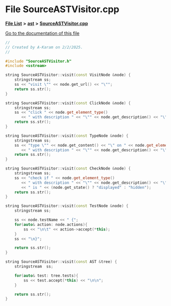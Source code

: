 

# File SourceASTVisitor.cpp

[**File List**](files.md) **>** [**ast**](dir_203e5988f1ed315d29383d699972de6f.md) **>** [**SourceASTVisitor.cpp**](SourceASTVisitor_8cpp.md)

[Go to the documentation of this file](SourceASTVisitor_8cpp.md)


```C++
//
// Created by A-Karam on 2/2/2025.
//

#include "SourceASTVisitor.h"
#include <sstream>

string SourceASTVisitor::visit(const VisitNode &node) {
    stringstream ss;
    ss << "visit \"" << node.get_url() << "\"";
    return ss.str();
}

string SourceASTVisitor::visit(const ClickNode &node) {
    stringstream ss;
    ss << "click " << node.get_element_type()
       << " with description " << "\"" << node.get_description() << "\"";
    return ss.str();
}

string SourceASTVisitor::visit(const TypeNode &node) {
    stringstream ss;
    ss << "type \"" << node.get_content() << "\" on " << node.get_element_type()
       << " with description " << "\"" << node.get_description() << "\"";
    return ss.str();
}

string SourceASTVisitor::visit(const CheckNode &node) {
    stringstream ss;
    ss << "check if " << node.get_element_type()
       << " with description " << "\"" << node.get_description() << "\""
       << " is " << (node.get_state() ? "displayed" : "hidden");
    return ss.str();
}

string SourceASTVisitor::visit(const TestNode &node) {
    stringstream ss;

    ss << node.testName << " {";
    for(auto& action: node.actions){
        ss << "\n\t" << action->accept(*this);
    }
    ss << "\n}";

    return ss.str();
}

string SourceASTVisitor::visit(const AST &tree) {
    stringstream  ss;

    for(auto& test: tree.tests){
        ss << test.accept(*this) << "\n\n";
    }

    return ss.str();
}
```


